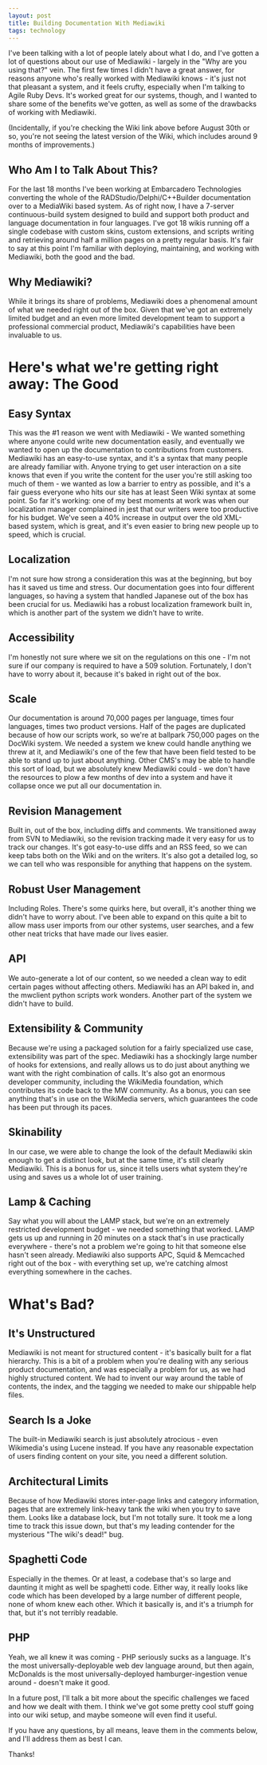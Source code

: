 ```yaml
---
layout: post
title: Building Documentation With Mediawiki
tags: technology
---
```

I've been talking with a lot of people lately about what I do, and I've gotten a lot of questions about our use of Mediawiki - largely in the "Why are you using that?" vein. The first few times I didn't have a great answer, for reasons anyone who's really worked with Mediawiki knows - it's just not that pleasant a system, and it feels crufty, especially when I'm talking to Agile Ruby Devs. It's worked great for our systems, though, and I wanted to share some of the benefits we've gotten, as well as some of the drawbacks of working with Mediawiki.

(Incidentally, if you're checking the Wiki link above before August 30th or so, you're not seeing the latest version of the Wiki, which includes around 9 months of improvements.)

Who Am I to Talk About This?
----------------------------
For the last 18 months I've been working at Embarcadero Technologies converting the whole of the RADStudio/Delphi/C++Builder documentation over to a MediaWiki based system. As of right now, I have a 7-server continuous-build system designed to build and support both product and language documentation in four languages. I've got 18 wikis running off a single codebase with custom skins, custom extensions, and scripts writing and retrieving around half a million pages on a pretty regular basis. It's fair to say at this point I'm familiar with deploying, maintaining, and working with Mediawiki, both the good and the bad.

Why Mediawiki?
--------------
While it brings its share of problems, Mediawiki does a phenomenal amount of what we needed right out of the box. Given that we've got an extremely limited budget and an even more limited development team to support a professional commercial product, Mediawiki's capabilities have been invaluable to us.

Here's what we're getting right away:
The Good
========
Easy Syntax
-----------
This was the #1 reason we went with Mediawiki - We wanted something where anyone could write new documentation easily, and eventually we wanted to open up the documentation to contributions from customers. Mediawiki has an easy-to-use syntax, and it's a syntax that many people are already familiar with. Anyone trying to get user interaction on a site knows that even if you write the content for the user you're still asking too much of them - we wanted as low a barrier to entry as possible, and it's a fair guess everyone who hits our site has at least Seen Wiki syntax at some point. So far it's working: one of my best moments at work was when our localization manager complained in jest that our writers were too productive for his budget. We've seen a 40% increase in output over the old XML-based system, which is great, and it's even easier to bring new people up to speed, which is crucial.

Localization
------------
I'm not sure how strong a consideration this was at the beginning, but boy has it saved us time and stress. Our documentation goes into four different languages, so having a system that handled Japanese out of the box has been crucial for us. Mediawiki has a robust localization framework built in, which is another part of the system we didn't have to write.

Accessibility
-------------
I'm honestly not sure where we sit on the regulations on this one - I'm not sure if our company is required to have a 509 solution. Fortunately, I don't have to worry about it, because it's baked in right out of the box.

Scale
-----
Our documentation is around 70,000 pages per language, times four languages, times two product versions. Half of the pages are duplicated because of how our scripts work, so we're at ballpark 750,000 pages on the DocWiki system. We needed a system we knew could handle anything we threw at it, and Mediawiki's one of the few that have been field tested to be able to stand up to just about anything. Other CMS's may be able to handle this sort of load, but we absolutely knew Mediawiki could - we don't have the resources to plow a few months of dev into a system and have it collapse once we put all our documentation in.

Revision Management
-------------------
Built in, out of the box, including diffs and comments. We transitioned away from SVN to Mediawiki, so the revision tracking made it very easy for us to track our changes. It's got easy-to-use diffs and an RSS feed, so we can keep tabs both on the Wiki and on the writers. It's also got a detailed log, so we can tell who was responsible for anything that happens on the system.

Robust User Management
----------------------
Including Roles. There's some quirks here, but overall, it's another thing we didn't have to worry about. I've been able to expand on this quite a bit to allow mass user imports from our other systems, user searches, and a few other neat tricks that have made our lives easier.

API
---
We auto-generate a lot of our content, so we needed a clean way to edit certain pages without affecting others. Mediawiki has an API baked in, and the mwclient python scripts work wonders. Another part of the system we didn't have to build.

Extensibility & Community
-------------------------
Because we're using a packaged solution for a fairly specialized use case, extensibility was part of the spec. Mediawiki has a shockingly large number of hooks for extensions, and really allows us to do just about anything we want with the right combination of calls. It's also got an enormous developer community, including the WikiMedia foundation, which contributes its code back to the MW community. As a bonus, you can see anything that's in use on the WikiMedia servers, which guarantees the code has been put through its paces.

Skinability
-----------
In our case, we were able to change the look of the default Mediawiki skin enough to get a distinct look, but at the same time, it's still clearly Mediawiki. This is a bonus for us, since it tells users what system they're using and saves us a whole lot of user training.

Lamp & Caching
--------------
Say what you will about the LAMP stack, but we're on an extremely restricted development budget - we needed something that worked. LAMP gets us up and running in 20 minutes on a stack that's in use practically everywhere - there's not a problem we're going to hit that someone else hasn't seen already. Mediawiki also supports APC, Squid & Memcached right out of the box - with everything set up, we're catching almost everything somewhere in the caches.

What's Bad?
===========
It's Unstructured
-----------------
Mediawiki is not meant for structured content - it's basically built for a flat hierarchy. This is a bit of a problem when you're dealing with any serious product documentation, and was especially a problem for us, as we had highly structured content. We had to invent our way around the table of contents, the index, and the tagging we needed to make our shippable help files.

Search Is a Joke
----------------
The built-in Mediawiki search is just absolutely atrocious - even Wikimedia's using Lucene instead. If you have any reasonable expectation of users finding content on your site, you need a different solution.

Architectural Limits
--------------------
Because of how Mediawiki stores inter-page links and category information, pages that are extremely link-heavy tank the wiki when you try to save them. Looks like a database lock, but I'm not totally sure. It took me a long time to track this issue down, but that's my leading contender for the mysterious "The wiki's dead!" bug.

Spaghetti Code
--------------
Especially in the themes. Or at least, a codebase that's so large and daunting it might as well be spaghetti code. Either way, it really looks like code which has been developed by a large number of different people, none of whom knew each other. Which it basically is, and it's a triumph for that, but it's not terribly readable.

PHP
---
Yeah, we all knew it was coming - PHP seriously sucks as a language. It's the most universally-deployable web dev language around, but then again, McDonalds is the most universally-deployed hamburger-ingestion venue around - doesn't make it good.

In a future post, I'll talk a bit more about the specific challenges we faced and how we dealt with them. I think we've got some pretty cool stuff going into our wiki setup, and maybe someone will even find it useful.

If you have any questions, by all means, leave them in the comments below, and I'll address them as best I can.

Thanks!